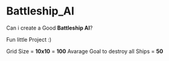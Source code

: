 # Battleship_AI
Can i create a Good **Battleship AI**? 

Fun little Project :)

Grid Size = **10x10** = **100**
Avarage Goal to destroy all Ships = **50**
